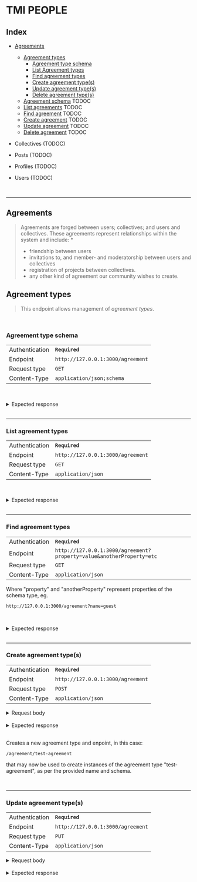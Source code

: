 # TMI PEOPLE


## Index

* [Agreements](#agreements)
  * [Agreement types](#agreement-types)
    * [Agreement type schema](#greement-type-schema)
    * [List Agreement types](#list-agreement-types)
    * [Find agreement types](#find-agreement-types)
    * [Create agreement type(s)](#create-agreement-types)
    * [Update agreement type(s)](#update-agreement-types)
    * [Delete agreement type(s)](#delete-agreement-types)
  * [Agreement schema](#agreement-schema) TODOC
  * [List agreements](#list-agreements) TODOC
  * [Find agreement](#find-agreements) TODOC
  * [Create agreement](#create-agreements) TODOC
  * [Update agreement](#update-agreements) TODOC
  * [Delete agreement](#delete-agreements) TODOC

* Collectives (TODOC)
* Posts (TODOC)
* Profiles (TODOC)
* Users (TODOC)

<br />

---


## Agreements

>Agreements are forged between users; collectives; and users and collectives.
These agreements represent relationships within the system and include:
>*
>* friendship between users
>* invitations to, and member- and moderatorship between users and collectives
>* registration of projects between collectives.
>* any other kind of agreement our community wishes to create.


## Agreement types

>This endpoint allows management of *agreement types*.

<br />

### Agreement type schema

|||
--- | ---
Authentication| **`Required`**
Endpoint|`http://127.0.0.1:3000/agreement`
Request type| `GET`
Content-Type| `application/json;schema`

<br /><details><summary>Expected response</summary>

```JSON
{
    "code": 200,
    "schema": {
        "$schema": "http://json-schema.org/draft-07/schema#",
        "$id": "http://tmi-platform.org/agreement/agreement.schema.json",
        "definitions": {
            "uei": {
                "$ref": "http://tmi-platform.org/root.schema.json#/definitions/uei"
            },
            "participantRef": {
                "$ref": "http://tmi-platform.org/root.schema.json#/definitions/participantRef"
            }
        },
        "type": "object",
        "title": "string",
        "name": "string",
        "properties": {
            "id": {
                "$ref": "#/definitions/uei"
            },
            "owner": {
                "$ref": "#/definitions/participantRef"
            },
            "schema": {
                "type": "object"
            }
        },
        "required": [
            "name",
            "owner",
            "schema"
        ]
    }
}
```

Where ```schema:``` is the
[JSON schema](endpoints/agreement/agreement.schema.json) that
defines agreement types.

</details><br />

---

### List agreement types

|||
--- | ---
Authentication| **`Required`**
Endpoint|`http://127.0.0.1:3000/agreement`
Request type| `GET`
Content-Type| `application/json`

<br /><details><summary>Expected response</summary>

```JSON
{
    "status": "Success",
    "code": 200,
    "expose": true,
    "entities": [
        {
            "owner": {
                "entityType": "collective",
                "id": 0
            },
            "name": "administrator",
            "schema": {
                "$schema": "http://json-schema.org/draft-07/schema#",
                "$id": "http://tmi-platform.org/agreement/administrator/administrator.schema.json",
                "type": "object",
                "title": "Administrator Agreement",
                "allOf": [
                    {
                        "$ref": "http://tmi-platform.org/agreement/base.agreement.schema.json"
                    }
                ]
            },
            "id": 0
        },
        {
            "owner": {
                "entityType": "collective",
                "id": 0
            },
            "name": "moderator",
            "schema": {
                "$schema": "http://json-schema.org/draft-07/schema#",
                "$id": "http://tmi-platform.org/schemas/agreement/default/moderator.json",
                "type": "object",
                "title": "Moderator Agreement",
                "allOf": [
                    {
                        "$ref": "http://tmi-platform.org/agreement/base.agreement.schema.json"
                    }
                ]
            },
            "id": 1
        },
        {
            "owner": {
                "entityType": "collective",
                "id": 0
            },
            "name": "member",
            "schema": {
                "$schema": "http://json-schema.org/draft-07/schema#",
                "$id": "http://tmi-platform.org/agreement/default/member.agreement.schema.json",
                "type": "object",
                "title": "Membership Agreement",
                "allOf": [
                    {
                        "$ref": "http://tmi-platform.org/agreement/base.agreement.schema.json"
                    }
                ]
            },
            "id": 2
        },
        {
            "owner": {
                "entityType": "collective",
                "id": 0
            },
            "name": "guest",
            "schema": {
                "$schema": "http://json-schema.org/draft-07/schema#",
                "$id": "http://tmi-platform.org/schemas/agreement/default/guest.json",
                "type": "object",
                "title": "Guest Agreement",
                "allOf": [
                    {
                        "$ref": "http://tmi-platform.org/agreement/base.agreement.schema.json"
                    }
                ]
            },
            "id": 3
        }
    ]
}
```

</details><br />

---
### Find agreement types

|||
--- | ---
Authentication| **`Required`**
Endpoint|`http://127.0.0.1:3000/agreement?property=value&anotherProperty=etc`
Request type| `GET`
Content-Type| `application/json`

Where "property" and "anotherProperty" represent properties of the schema type,
eg.

`http://127.0.0.1:3000/agreement?name=guest`

<br /><details><summary>Expected response</summary>

```JSON
{
    "status": "Success",
    "code": 200,
    "expose": true,
    "entities": [
        {
            "owner": {
                "entityType": "collective",
                "id": 0
            },
            "name": "guest",
            "schema": {
                "$schema": "http://json-schema.org/draft-07/schema#",
                "$id": "http://tmi-platform.org/schemas/agreement/default/guest.json",
                "type": "object",
                "title": "Guest Agreement",
                "allOf": [
                    {
                        "$ref": "http://tmi-platform.org/agreement/base.agreement.schema.json"
                    }
                ]
            },
            "id": 3
        }
    ]
}
```

</details><br />

---


### Create agreement type(s)

|||
--- | ---
Authentication| **`Required`**
Endpoint|`http://127.0.0.1:3000/agreement`
Request type| `POST`
Content-Type| `application/json`

<details><summary>Request body</summary>

```JSON
[
        {
            "owner": {
                "entityType": "collective",
                "id": 0
            },
            "name": "test-agreement",
            "schema": {
                "$schema": "http://json-schema.org/draft-07/schema#",
                "$id": "http://tmi-platform.org/schemas/agreement/test-agreement",
                "type": "object",
                "title": "Test Agreement",
                "allOf": [
                    {
                        "$ref": "http://tmi-platform.org/agreement/base.agreement.schema.json"
                    }
                ],
                "properties": {
                    "newProp": {
                        "type": "string"
                    }
                }
            },
            "id": 4
        }
    ]
```

</details><br />

<details><summary>Expected response</summary>

```JSON
{
    "status": "Entities created",
    "code": 201,
    "expose": true,
    "entities": [
        {
            "owner": {
                "entityType": "collective",
                "id": 0
            },
            "name": "test-agreement",
            "schema": {
                "$schema": "http://json-schema.org/draft-07/schema#",
                "$id": "http://tmi-platform.org/schemas/agreement/test-agreement",
                "type": "object",
                "title": "Test Agreement",
                "allOf": [
                    {
                        "$ref": "http://tmi-platform.org/agreement/base.agreement.schema.json"
                    }
                ],
                "properties": {
                    "newProp": {
                        "type": "string"
                    }
                }
            },
            "id": 4
        }
    ]
}
```

</details><br />

Creates a new agreement type and enpoint, in this case:
```
/agreement/test-agreement
```
that may now be used to create instances of the agreement type "test-agreement",
as per the provided name and schema.

<br />

---

### Update agreement type(s)

|||
--- | ---
Authentication| **`Required`**
Endpoint|`http://127.0.0.1:3000/agreement`
Request type| `PUT`
Content-Type| `application/json`

<details><summary>Request body</summary>

```JSON
[
	{
		"owner": {"entityType": "collective", "id": 0},
		"name": "test-agreement",
		"schema": {
			"$schema": "http://json-schema.org/draft-07/schema#",
			"$id": "http://tmi-platform.org/schemas/agreement/default/guest.json",

			"type": "object",
			"title": "Test Agreement",

			"allOf": [
				{"$ref": "http://tmi-platform.org/agreement/base.agreement.schema.json"}
			],
			"properties": {
				"newProp": "boolean"
			}
		}
	}
]
```
</details>

</details><br />
<details><summary>Expected response</summary>

```JSON
{
    "status": "Success",
    "code": 200,
    "expose": true,
    "entities": [
        {
            "owner": {
                "entityType": "collective",
                "id": 0
            },
            "name": "test-agreement",
            "schema": {
                "$schema": "http://json-schema.org/draft-07/schema#",
                "$id": "http://tmi-platform.org/schemas/agreement/test-agreement",
                "type": "object",
                "title": "Test Agreement",
                "allOf": [
                    {
                        "$ref": "http://tmi-platform.org/agreement/base.agreement.schema.json"
                    }
                ],
                "properties": {
                    "newProp": {
                        "type": "boolean"
                    }
                }
            },
            "id": 4
        }
    ]
}
```

</details><br />